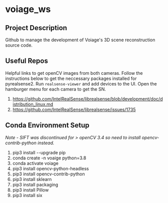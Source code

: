 # voiage_ws

## Project Description

Github to manage the development of Voiage's 3D scene reconstruction source code.

## Useful Repos

Helpful links to get openCV images from both cameras. Follow the instructions below to get the neccessary packages installed for pyrealsense2. Run `realsense-viewer` and add devices to the UI. Open the hamburger menu for each camera to get the SN. 

1. https://github.com/IntelRealSense/librealsense/blob/development/doc/distribution_linux.md
2. https://github.com/IntelRealSense/librealsense/issues/1735

## Conda Environment Setup

*Note - SIFT was discontinued for > openCV 3.4 so need to install opencv-contrib-python instead.*

1. pip3 install --upgrade pip 
2. conda create -n voaige python=3.8
3. conda activate voiage
4. pip3 install opencv-python-headless
5. pip3 install opencv-contrib-python
6. pip3 install sklearn
7. pip3 install packaging 
8. pip3 install Pillow
9. pip3 install six







